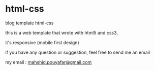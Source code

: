 # html-css
blog template html-css

this is a web template that wrote with html5 and css3, 

it's responsive (mobile first design)

if you have any question or suggestion, feel free to send me an email

my email : mahshid.pouyafar@gmail.com
